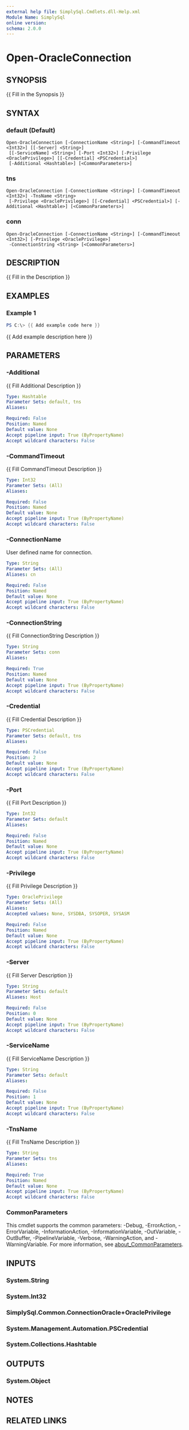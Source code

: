 ```yaml
---
external help file: SimplySql.Cmdlets.dll-Help.xml
Module Name: SimplySql
online version:
schema: 2.0.0
---
```


# Open-OracleConnection

## SYNOPSIS
{{ Fill in the Synopsis }}

## SYNTAX

### default (Default)
```
Open-OracleConnection [-ConnectionName <String>] [-CommandTimeout <Int32>] [[-Server] <String>]
 [[-ServiceName] <String>] [-Port <Int32>] [-Privilege <OraclePrivilege>] [[-Credential] <PSCredential>]
 [-Additional <Hashtable>] [<CommonParameters>]
```

### tns
```
Open-OracleConnection [-ConnectionName <String>] [-CommandTimeout <Int32>] -TnsName <String>
 [-Privilege <OraclePrivilege>] [[-Credential] <PSCredential>] [-Additional <Hashtable>] [<CommonParameters>]
```

### conn
```
Open-OracleConnection [-ConnectionName <String>] [-CommandTimeout <Int32>] [-Privilege <OraclePrivilege>]
 -ConnectionString <String> [<CommonParameters>]
```

## DESCRIPTION
{{ Fill in the Description }}

## EXAMPLES

### Example 1
```powershell
PS C:\> {{ Add example code here }}
```

{{ Add example description here }}

## PARAMETERS

### -Additional
{{ Fill Additional Description }}

```yaml
Type: Hashtable
Parameter Sets: default, tns
Aliases:

Required: False
Position: Named
Default value: None
Accept pipeline input: True (ByPropertyName)
Accept wildcard characters: False
```

### -CommandTimeout
{{ Fill CommandTimeout Description }}

```yaml
Type: Int32
Parameter Sets: (All)
Aliases:

Required: False
Position: Named
Default value: None
Accept pipeline input: True (ByPropertyName)
Accept wildcard characters: False
```

### -ConnectionName
User defined name for connection.

```yaml
Type: String
Parameter Sets: (All)
Aliases: cn

Required: False
Position: Named
Default value: None
Accept pipeline input: True (ByPropertyName)
Accept wildcard characters: False
```

### -ConnectionString
{{ Fill ConnectionString Description }}

```yaml
Type: String
Parameter Sets: conn
Aliases:

Required: True
Position: Named
Default value: None
Accept pipeline input: True (ByPropertyName)
Accept wildcard characters: False
```

### -Credential
{{ Fill Credential Description }}

```yaml
Type: PSCredential
Parameter Sets: default, tns
Aliases:

Required: False
Position: 2
Default value: None
Accept pipeline input: True (ByPropertyName)
Accept wildcard characters: False
```

### -Port
{{ Fill Port Description }}

```yaml
Type: Int32
Parameter Sets: default
Aliases:

Required: False
Position: Named
Default value: None
Accept pipeline input: True (ByPropertyName)
Accept wildcard characters: False
```

### -Privilege
{{ Fill Privilege Description }}

```yaml
Type: OraclePrivilege
Parameter Sets: (All)
Aliases:
Accepted values: None, SYSDBA, SYSOPER, SYSASM

Required: False
Position: Named
Default value: None
Accept pipeline input: True (ByPropertyName)
Accept wildcard characters: False
```

### -Server
{{ Fill Server Description }}

```yaml
Type: String
Parameter Sets: default
Aliases: Host

Required: False
Position: 0
Default value: None
Accept pipeline input: True (ByPropertyName)
Accept wildcard characters: False
```

### -ServiceName
{{ Fill ServiceName Description }}

```yaml
Type: String
Parameter Sets: default
Aliases:

Required: False
Position: 1
Default value: None
Accept pipeline input: True (ByPropertyName)
Accept wildcard characters: False
```

### -TnsName
{{ Fill TnsName Description }}

```yaml
Type: String
Parameter Sets: tns
Aliases:

Required: True
Position: Named
Default value: None
Accept pipeline input: True (ByPropertyName)
Accept wildcard characters: False
```

### CommonParameters
This cmdlet supports the common parameters: -Debug, -ErrorAction, -ErrorVariable, -InformationAction, -InformationVariable, -OutVariable, -OutBuffer, -PipelineVariable, -Verbose, -WarningAction, and -WarningVariable. For more information, see [about_CommonParameters](http://go.microsoft.com/fwlink/?LinkID=113216).

## INPUTS

### System.String

### System.Int32

### SimplySql.Common.ConnectionOracle+OraclePrivilege

### System.Management.Automation.PSCredential

### System.Collections.Hashtable

## OUTPUTS

### System.Object
## NOTES

## RELATED LINKS
